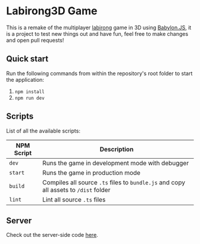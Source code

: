 # Labirong3D Game

This is a remake of the multiplayer [labirong](https://github.com/Wuzi/labirong) game in 3D using [Babylon.JS](https://www.babylonjs.com/), it is a project to test new things out and have fun, feel free to make changes and open pull requests!

## Quick start

Run the following commands from within the repository's root folder to start the application:

1. `npm install`
2. `npm run dev`

## Scripts
List of all the available scripts:

| NPM Script           | Description                                                                                       |
| -------------------- | ------------------------------------------------------------------------------------------------- |
| `dev`                | Runs the game in development mode with debugger                                                   |
| `start`              | Runs the game in production mode                                                                  |
| `build`              | Compiles all source `.ts` files to `bundle.js` and copy all assets to `/dist` folder              |
| `lint`               | Lint all source `.ts` files                                                                       |

## Server
Check out the server-side code [here](https://github.com/Wuzi/labirong3d-server).

